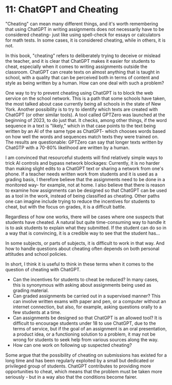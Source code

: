 # 11: ChatGPT and Cheating
"Cheating" can mean many different things, and it's worth remembering that using ChatGPT in writing assignments does not necessarily have to be considered cheating- just like using spell-check for essays or calculators for math tests. In some cases, it is considered cheating, while in others, it is not.

In this book, "cheating" refers to deliberately trying to deceive or mislead the teacher, and it is clear that ChatGPT makes it easier for students to cheat, especially when it comes to writing assignments outside the classroom. ChatGPT can create texts on almost anything that is taught in school, with a quality that can be perceived both in terms of content and style as being written by a human. How can one deal with such a problem?

One way to try to prevent cheating using ChatGPT is to block the web service on the school network. This is a path that some schools have taken, the most talked about case currently being all schools in the state of New York. Another possibility is to try to identify which texts are created with ChatGPT (or other similar tools). A tool called GPTZero was launched at the beginning of 2023, to do just that. It checks, among other things, if the word sequence in a text is "likely," which in that case points to the text being written by an AI of the same type as ChatGPT- which chooses words based on how well the words and sequences match texts they were trained on. The results are questionable: GPTZero can say that longer texts written by ChatGTP with a 70-80% likelihood are written by a human.

I am convinced that resourceful students will find relatively simple ways to trick AI controls and bypass network blockages: Currently, it is no harder than making slight edits to a ChatGPT text or sharing a network from one's phone. If a teacher needs written work from students and it is used as a grading basis, I therefore believe that the assignments need to be done in a monitored way- for example, not at home. I also believe that there is reason to examine how assignments can be designed so that ChatGPT can be used as a tool in the work, instead of being classified as cheating. Other paths one can imagine include trying to reduce the incentives for students to cheat, but with the focus on grades, it is a difficult battle.

Regardless of how one works, there will be cases where one suspects that students have cheated. A natural but quite time-consuming way to handle it is to ask students to explain what they submitted. If the student can do so in a way that is convincing, it is a credible way to see that the student has...

In some subjects, or parts of subjects, it is difficult to work in that way. And how to handle questions about cheating often depends on both personal attitudes and school policies.

In short, I think it is useful to think in these terms when it comes to the question of cheating with ChatGPT.

* Can the incentives for students to cheat be reduced? In many cases, this is synonymous with asking about assignments being used as grading material.
* Can graded assignments be carried out in a supervised manner? This can involve written exams with paper and pen, or a computer without an internet connection, but also, for example, asking questions orally to a few students at a time.
* Can assignments be designed so that ChatGPT is an allowed tool? It is difficult to encourage students under 18 to use ChatGPT, due to the terms of service, but if the goal of an assignment is an oral presentation, a product idea, or a functioning solution to a problem, it may not be wrong for students to seek help from various sources along the way.
* How can one work on following up suspected cheating?

Some argue that the possibility of cheating on submissions has existed for a long time and has been regularly exploited by a small but dedicated or privileged group of students. ChatGPT contributes to providing more opportunities to cheat, which means that the problem must be taken more seriously - but in a way also that the conditions become fairer.
